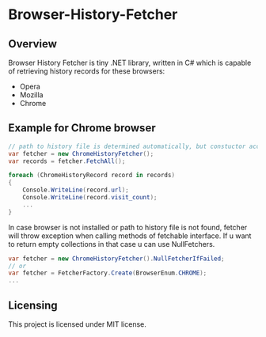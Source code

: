 # Browser-History-Fetcher

## Overview
Browser History Fetcher is tiny .NET library, written in C# which is capable of retrieving history records for these browsers:
- Opera
- Mozilla
- Chrome

## Example for Chrome browser

```c#
// path to history file is determined automatically, but constuctor accepts also path to history sqlite file.
var fetcher = new ChromeHistoryFetcher();
var records = fetcher.FetchAll();

foreach (ChromeHistoryRecord record in records)
{
    Console.WriteLine(record.url);
    Console.WriteLine(record.visit_count);
    ...
}
```

In case browser is not installed or path to history file is not found, fetcher will throw exception when calling methods of fetchable interface. If u want to return empty collections in that case u can use NullFetchers.
```c#
var fetcher = new ChromeHistoryFetcher().NullFetcherIfFailed;
// or
var fetcher = FetcherFactory.Create(BrowserEnum.CHROME);
...
```
## Licensing
This project is licensed under MIT license.
